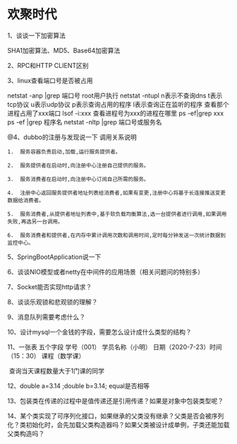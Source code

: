 # 欢聚时代

1、谈谈一下加密算法

   SHA1加密算法、MD5、Base64加密算法

2、RPC和HTTP CLIENT区别

3、linux查看端口号是否被占用

netstat -anp |grep 端口号
root用户执行
netstat  -ntupl
n表示不查询dns
t表示tcp协议
u表示udp协议
p表示查询占用的程序
l表示查询正在监听的程序
查看那个进程占用了xxx端口
lsof -i:xxx
查看进程号为xxx的进程在哪里
ps -ef|grep xxx
ps -ef |grep  程序名
netstat -nltp |grep 端口号或服务名

@4、dubbo的注册与发现说一下
    调用关系说明
    
    1.  服务容器负责启动,加载,运行服务提供者。
    
    2.  服务提供者在启动时,向注册中心注册自己提供的服务。
    
    3.  服务消费者在启动时,向注册中心订阅自己所需的服务。
    
    4.  注册中心返回服务提供者地址列表给消费者,如果有变更,注册中心将基于长连接推送变更数据给消费者。
    
    5.  服务消费者,从提供者地址列表中,基于软负载均衡算法,选一台提供者进行调用,如果调用失败,再选另一台调用。
    
    6.  服务消费者和提供者,在内存中累计调用次数和调用时间,定时每分钟发送一次统计数据到监控中心。


5、SpringBootApplication说一下

6、谈谈NIO模型或者netty在中间件的应用场景（相关问题问的特别多）

7、Socket能否实现http请求？

8、谈谈乐观锁和悲观锁的理解？

9、消息队列需要考虑什么？

10、设计mysql一个金钱的字段，需要怎么设计成什么类型的结构？

11、一张表  五个字段  学号（001）  学员名称（小明）   日期（2020-7-23）时间（15：30）  课程（数学课） 

​       查询当天课程数量大于1门课的同学

12、double a=3.14  ;double b=3.14;   equal是否相等

13、包装类在传递的过程中是值传递还是引用传递？如果是对象中包装类型呢？

14、某个类实现了可序列化接口，如果继承的父类没有继承？父类是否会被序列化？类初始化时，会先加载父类构造器吗？如果父类被设计成单例，子类还能加载父类构造吗？